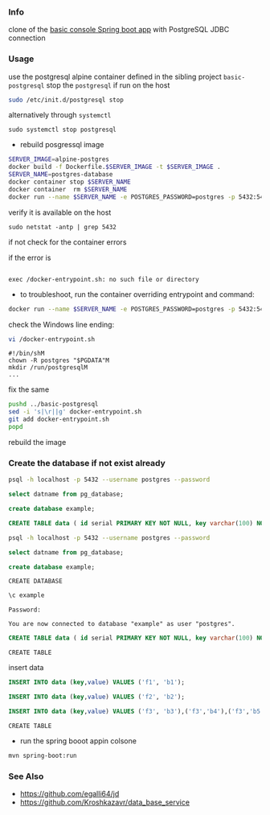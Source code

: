 ### Info

clone of the [basic console Spring boot app](https://github.com/arkenidar/java-spring-sql) with PostgreSQL JDBC connection

### Usage

use the postgresql alpine container defined in the sibling project `basic-postgresql`
stop the `postgresql` if run on the host
```sh
sudo /etc/init.d/postgresql stop
```
alternatively through `systemctl`
```
sudo systemctl stop postgresql
```
* rebuild posgressql image
```sh
SERVER_IMAGE=alpine-postgres
docker build -f Dockerfile.$SERVER_IMAGE -t $SERVER_IMAGE .
SERVER_NAME=postgres-database
docker container stop $SERVER_NAME
docker container  rm $SERVER_NAME
docker run --name $SERVER_NAME -e POSTGRES_PASSWORD=postgres -p 5432:5432 -d $SERVER_IMAGE
```
verify it is available on the host
```
sudo netstat -antp | grep 5432
```

if not check for the container errors

if the error is
```sh docker logs  postgres-database
```
```text
exec /docker-entrypoint.sh: no such file or directory
```
* to troubleshoot, run the container overriding entrypoint and command:

```sh
docker run --name $SERVER_NAME -e POSTGRES_PASSWORD=postgres -p 5432:5432 --entrypoint "" -it $SERVER_IMAGE sh
````
check the Windows line ending:

```sh
vi /docker-entrypoint.sh
```
```text
#!/bin/shM
chown -R postgres "$PGDATA"M
mkdir /run/postgresqlM
...
```
fix the same
```sh
pushd ../basic-postgresql
sed -i 's|\r||g' docker-entrypoint.sh
git add docker-entrypoint.sh
popd
```

rebuild the image


### Create the database if not exist already
```sh
psql -h localhost -p 5432 --username postgres --password
```

```SQL
select datname from pg_database;
```

```SQL
create database example;
```

```SQL
CREATE TABLE data ( id serial PRIMARY KEY NOT NULL, key varchar(100) NOT NULL, value varchar(250) NOT NULL);
```

```sh
psql -h localhost -p 5432 --username postgres --password
```

```SQL
select datname from pg_database;
```

```SQL
create database example;
```
```text
CREATE DATABASE

```
```SQL
\c example
```
```text
Password:
```
```text
You are now connected to database "example" as user "postgres".

```
```SQL
CREATE TABLE data ( id serial PRIMARY KEY NOT NULL, key varchar(100) NOT NULL, value varchar(250) NOT NULL);
```

```text
CREATE TABLE
```

insert data

```SQL
INSERT INTO data (key,value) VALUES ('f1', 'b1');
```
```SQL
INSERT INTO data (key,value) VALUES ('f2', 'b2');
```
```SQL
INSERT INTO data (key,value) VALUES ('f3', 'b3'),('f3','b4'),('f3','b5');
```

```text
CREATE TABLE
```


* run the spring booot appin colsone

```sh 
mvn spring-boot:run

```

### See Also

  * https://github.com/egalli64/jd
  * https://github.com/Kroshkazavr/data_base_service
